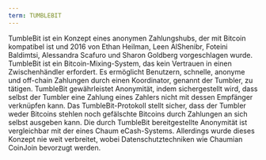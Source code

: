 ```yaml
---
term: TUMBLEBIT
---
```


TumbleBit ist ein Konzept eines anonymen Zahlungshubs, der mit Bitcoin kompatibel ist und 2016 von Ethan Heilman, Leen AlShenibr, Foteini Baldimtsi, Alessandra Scafuro und Sharon Goldberg vorgeschlagen wurde. TumbleBit ist ein Bitcoin-Mixing-System, das kein Vertrauen in einen Zwischenhändler erfordert. Es ermöglicht Benutzern, schnelle, anonyme und off-chain Zahlungen durch einen Koordinator, genannt der Tumbler, zu tätigen. TumbleBit gewährleistet Anonymität, indem sichergestellt wird, dass selbst der Tumbler eine Zahlung eines Zahlers nicht mit dessen Empfänger verknüpfen kann. Das TumbleBit-Protokoll stellt sicher, dass der Tumbler weder Bitcoins stehlen noch gefälschte Bitcoins durch Zahlungen an sich selbst ausgeben kann. Die durch TumbleBit bereitgestellte Anonymität ist vergleichbar mit der eines Chaum eCash-Systems. Allerdings wurde dieses Konzept nie weit verbreitet, wobei Datenschutztechniken wie Chaumian CoinJoin bevorzugt werden.
